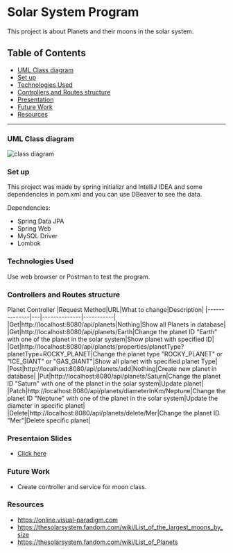 # Solar System Program
This project is about Planets and their moons in the solar system.
## Table of Contents
- [UML Class diagram](https://github.com/Rojaon//solar-system-backend#uml-class-diagram)
- [Set up](https://github.com/Rojaon//solar-system-backend#set-up)
- [Technologies Used](https://github.com/Rojaon//solar-system-backend#technologies-used)
- [Controllers and Routes structure](https://github.com/Rojaon//solar-system-backend#controllers-and-routes-structure)
- [Presentation](https://github.com/Rojaon//solar-system-backend#presentaion-slides)
- [Future Work](https://github.com/Rojaon//solar-system-backend#future-work)
- [Resources](https://github.com/Rojaon//solar-system-backend#resources)
------------------------------------------------------------------------------------------
### UML Class diagram
![class diagram](https://github.com/Rojaon/solar-system-backend/assets/109796364/f281b167-bb20-4e75-bddb-77827775e54b)

### Set up
This project was made by spring initializr and IntelliJ IDEA and some dependencies in pom.xml and you can use DBeaver to see the data.


Dependencies:
- Spring Data JPA
- Spring Web
- MySQL Driver
- Lombok

### Technologies Used
Use web browser or Postman to test the program.

### Controllers and Routes structure
Planet Controller
|Request Method|URL|What to change|Description|
|--------------|---|--------------|-----------|
|Get|http://localhost:8080/api/planets|Nothing|Show all Planets in database|
|Get|http://localhost:8080/api/planets/Earth|Change the planet ID "Earth" with one of the planet in the solar system|Show planet with specified ID|
|Get|http://localhost:8080/api/planets/properties/planetType?planetType=ROCKY_PLANET|Change the planet type "ROCKY_PLANET" or "ICE_GIANT" or "GAS_GIANT"|Show all planet with specified planet Type|
|Post|http://localhost:8080/api/planets/add|Nothing|Create new planet in database|
|Put|http://localhost:8080/api/planets/Saturn|Change the planet ID "Saturn" with one of the planet in the solar system|Update planet|
|Patch|http://localhost:8080/api/planets/diameterInKm/Neptune|Change the planet ID "Neptune" with one of the planet in the solar system|Update the diameter in specific planet|
|Delete|http://localhost:8080/api/planets/delete/Mer|Change the planet ID "Mer"|Delete specific planet|


### Presentaion Slides
- [Click here](https://docs.google.com/presentation/d/1YerpXT6NnCtCX9cm0SiCQMBrdWn_BVi80xo_LIMrUyI/edit?usp=sharing)
### Future Work
- Create controller and service for moon class.
### Resources
- https://online.visual-paradigm.com
- https://thesolarsystem.fandom.com/wiki/List_of_the_largest_moons_by_size
- https://thesolarsystem.fandom.com/wiki/List_of_Planets
